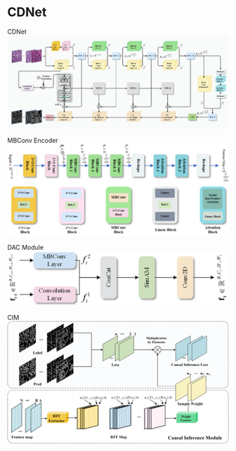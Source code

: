 # CDNet
CDNet
![image](https://github.com/7FFDW/CDNet/blob/main/img/frame.png)

MBConv Encoder
![image](https://github.com/7FFDW/CDNet/blob/main/img/MBconv.png)

DAC Module
![image](https://github.com/7FFDW/CDNet/blob/main/img/DAC.png)

CIM
![image](https://github.com/7FFDW/CDNet/blob/main/img/CIM.png)
